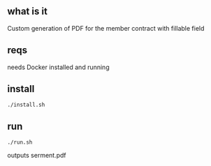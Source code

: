 
## what is it

Custom generation of PDF for the member contract with fillable field

## reqs

needs Docker installed and running 

## install

```
./install.sh
```

## run

```
./run.sh
```

outputs serment.pdf
